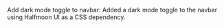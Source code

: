 Add dark mode toggle to navbar: Added a dark mode toggle to the navbar using Halfmoon UI as a CSS dependency.